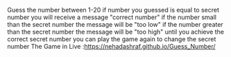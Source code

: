 Guess the number between 1-20 if number you guessed is equal to secret number you will receive a message "correct number"
if the number small than the secret number the message will be "too low" 
if the number greater than the secret number the message will be "too high"
until you achieve the correct secret number 
you can play the game again to change the secret number
The Game in Live :https://nehadashraf.github.io/Guess_Number/
